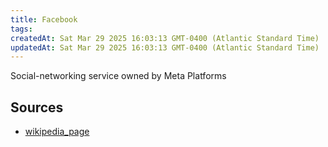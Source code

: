 ```yaml
---
title: Facebook
tags: 
createdAt: Sat Mar 29 2025 16:03:13 GMT-0400 (Atlantic Standard Time)
updatedAt: Sat Mar 29 2025 16:03:13 GMT-0400 (Atlantic Standard Time)
---
```



Social-networking service owned by Meta Platforms



## Sources
- [wikipedia_page](https://en.wikipedia.org/wiki/Facebook)
